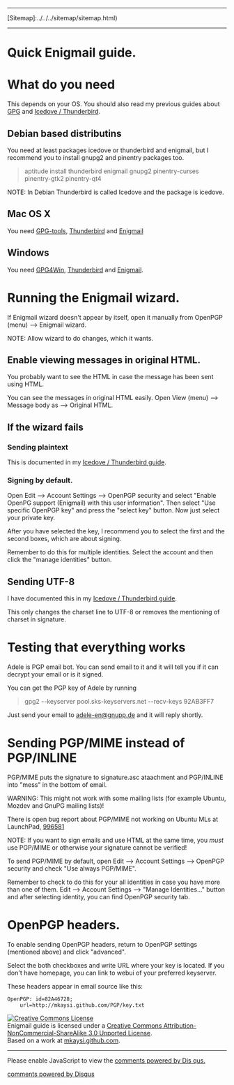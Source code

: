 <!DOCTYPE html>
<html>
<head>
<meta name="description" content="Enigmail guide" />
<meta name="keywords" content="Thunderbird,Icedove, Enigmail,GnuPG,gpg" />
<meta name="author" content="Mika Suomalainen" />
<meta charset="UTF-8" />
<link rel="canonical" href="http://mkaysi.github.com/articles/guides/GPG/Enigmail.html">
<title>Enigmail guide</title>
<link rel="stylesheet" type="text/css" href="../../../tyyli.css" />
</head>
<body>
<hr/>
[Sitemap]:../../../sitemap/sitemap.html)
<hr/>

# Quick Enigmail guide.

# What do you need

This depends on your OS. You should also read my previous guides about [GPG] and [Icedove / Thunderbird].

[GPG]:GPG.html
[Icedove / Thunderbird]:../Thunderbird-Icedove.html


## Debian based distributins

You need at least packages icedove or thunderbird and enigmail, but I recommend you to install gnupg2 and pinentry packages too.

> aptitude install thunderbird enigmail gnupg2 pinentry-curses pinentry-gtk2 pinentry-qt4

NOTE: In Debian Thunderbird is called Icedove and the package is icedove.

## Mac OS X

You need [GPG-tools], [Thunderbird] and [Enigmail]

[GPG-tools]:http://www.gpgtools.org/
[Thunderbird]:https://www.mozilla.org/en-US/thunderbird/
[Enigmail]:http://enigmail.mozdev.org/home/index.php.html

## Windows

You need [GPG4Win], [Thunderbird] and [Enigmail].

[GPG4Win]:http://www.gpg4win.org/
[Thunderbird]:https://www.mozilla.org/en-US/thunderbird/
[Enigmail]:http://enigmail.mozdev.org/home/index.php.html

# Running the Enigmail wizard.

If Enigmail wizard doesn't appear by itself, open it manually from OpenPGP (menu) --> Enigmail wizard.

NOTE: Allow wizard to do changes, which it wants.

## Enable viewing messages in original HTML.

You probably want to see the HTML in case the message has been sent using HTML.

You can see the messages in original HTML easily. Open View (menu) --> Message body as --> Original HTML.

## If the wizard fails

### Sending plaintext

This is documented in my [Icedove / Thunderbird guide].

[Icedove / Thunderbird guide]:../Thunderbird-Icedove.html#sending-plaintext

### Signing by default.

Open Edit --> Account Settings --> OpenPGP security and select "Enable OpenPG support (Enigmail) with this user information". Then select "Use specific OpenPGP key" and press the "select key" button. Now just select your private key.

After you have selected the key, I recommend you to select the first and the second boxes, which are about signing.

Remember to do this for multiple identities. Select the account and then click the "manage identities" button.

## Sending UTF-8

I have documented this in my [Icedove / Thunderbird guide].

[Icedove / Thunderbird guide]:../Thunderbird-Icedove.html#sending-utf-8

This only changes the charset line to UTF-8 or removes the mentioning of charset in signature.

# Testing that everything works

Adele is PGP email bot. You can send email to it and it will tell you if it can decrypt your email or is it signed.

You can get the PGP key of Adele by running

> gpg2 --keyserver pool.sks-keyservers.net --recv-keys 92AB3FF7

Just send your email to adele-en@gnupp.de and it will reply shortly.

# Sending PGP/MIME instead of PGP/INLINE

PGP/MIME puts the signature to signature.asc ataachment and PGP/INLINE into "mess" in the bottom of email.

WARNING: This might not work with some mailing lists (for example Ubuntu, Mozdev and GnuPG mailing lists)!

There is open bug report about PGP/MIME not working on Ubuntu MLs at LaunchPad, [996581]

[996581]:https://bugs.launchpad.net/ubuntu/+bug/996581

NOTE: If you want to sign emails and use HTML at the same time, you *must* use PGP/MIME or otherwise your signature cannot be verified!

To send PGP/MIME by default, open Edit --> Account Settings --> OpenPGP security and check "Use always PGP/MIME".

Remember to check to do this for your all identities in case you have more than one of them. Edit --> Account Settings --> "Manage Identities..." button and after selecting identity, you can find OpenPGP security tab.

# OpenPGP headers.

To enable sending OpenPGP headers, return to OpenPGP settings (mentioned above) and click "advanced".

Select the both checkboxes and write URL where your key is located. If you don't have homepage, you can link to webui of your preferred keyserver.

These headers appear in email source like this:

```
OpenPGP: id=82A46728;
    url=http://mkaysi.github.com/PGP/key.txt
```

<a rel="license" href="http://creativecommons.org/licenses/by-nc-sa/3.0/"><img alt="Creative Commons License" style="border-width:0" src="http://i.creativecommons.org/l/by-nc-sa/3.0/88x31.png" /></a><br /><span xmlns:dct="http://purl.org/dc/terms/" property="dct:title">Enigmail guide</span> is licensed under a <a rel="license" href="http://creativecommons.org/licenses/by-nc-sa/3.0/">Creative Commons Attribution-NonCommercial-ShareAlike 3.0 Unported License</a>.<br />Based on a work at <a xmlns:dct="http://purl.org/dc/terms/" href="http://mkaysi.github.com/articles/guides/GPG/Enigmail.html" rel="dct:source">mkaysi.github.com</a>.

</body>
</html>

<hr/>

<div id="disqus_thread"></div>
<script type="text/javascript">
/* * * CONFIGURATION VARIABLES: EDIT BEFORE PASTING INTO YOUR WEBPAGE * * */
var disqus_developer = 0; 
var disqus_url = 'http://mkaysi.github.com/articles/guides/GPG/Enigmail.html';
var disques_title = 'Enigmail guide';
var disqus_shortname = 'mkaysishomepage'; // required: replace example with your forum shortname
/* * * DON'T EDIT BELOW THIS LINE * * */
            (function() {
                var dsq = document.createElement('script'); dsq.type = 'text/javascript'; dsq.async = 
true;
                dsq.src = 'http://' + disqus_shortname + '.disqus.com/embed.js';
                (document.getElementsByTagName('head')[0] || document.getElementsByTagName('body')[0])
.appendChild(dsq);
            })();
        </script>
        <noscript>
Please enable JavaScript to view the <a href="http://disqus.com/?ref_noscript">comments powered by Dis
qus.</a>
</noscript>
        
<p><a href="http://disqus.com" class="dsq-brlink">comments powered by <span class="logo-disqus">Disqus
</span></a></p>
<!-- vim : set ft=html -->
